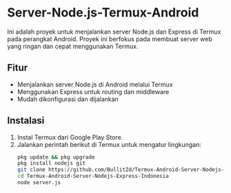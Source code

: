 # Server-Node.js-Termux-Android

Ini adalah proyek untuk menjalankan server Node.js dan Express di Termux pada perangkat Android. Proyek ini berfokus pada membuat server web yang ringan dan cepat menggunakan Termux.

## Fitur

- Menjalankan server Node.js di Android melalui Termux
- Menggunakan Express untuk routing dan middleware
- Mudah dikonfigurasi dan dijalankan

## Instalasi

1. Instal Termux dari Google Play Store.
2. Jalankan perintah berikut di Termux untuk mengatur lingkungan:
   ```sh
   pkg update && pkg upgrade
   pkg install nodejs git
   git clone https://github.com/BullitZd/Termux-Android-Server-Nodejs-Express-Indonesia.git
   cd Termux-Android-Server-Nodejs-Express-Indonesia
   node server.js
```
